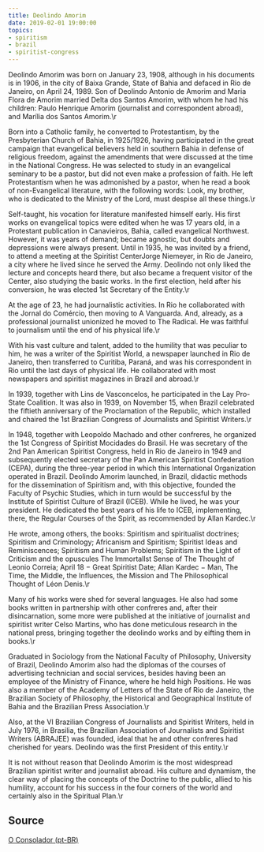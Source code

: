 ```yaml
---
title: Deolindo Amorim
date: 2019-02-01 19:00:00
topics: 
- spiritism
- brazil
- spiritist-congress
---
```


Deolindo Amorim was born on January 23, 1908, although in his documents is in
1906, in the city of Baixa Grande, State of Bahia and defaced in Rio de Janeiro,
on April 24, 1989. Son of Deolindo Antonio de Amorim and Maria Flora de Amorim
married Delta dos Santos Amorim, with whom he had his children: Paulo Henrique
Amorim (journalist and correspondent abroad), and Marília dos Santos Amorim.\r

Born into a Catholic family, he converted to Protestantism, by the Presbyterian
Church of Bahia, in 1925/1926, having participated in the great campaign that
evangelical believers held in southern Bahia in defense of religious freedom,
against the amendments that were discussed at the time in the National Congress.
He was selected to study in an evangelical seminary to be a pastor, but did not
even make a profession of faith. He left Protestantism when he was admonished by
a pastor, when he read a book of non-Evangelical literature, with the following
words: Look, my brother, who is dedicated to the Ministry of the Lord, must
despise all these things.\r

Self-taught, his vocation for literature manifested himself early. His first
works on evangelical topics were edited when he was 17 years old, in a
Protestant publication in Canavieiros, Bahia, called evangelical Northwest.
However, it was years of demand; became agnostic, but doubts and depressions
were always present. Until in 1935, he was invited by a friend, to attend a
meeting at the Spiritist CenterJorge Niemeyer, in Rio de Janeiro, a city where
he lived since he served the Army. Deolindo not only liked the lecture and
concepts heard there, but also became a frequent visitor of the Center, also
studying the basic works. In the first election, held after his conversion, he
was elected 1st Secretary of the Entity.\r

At the age of 23, he had journalistic activities. In Rio he collaborated with
the Jornal do Comércio, then moving to A Vanguarda. And, already, as a
professional journalist unionized he moved to The Radical. He was faithful to
journalism until the end of his physical life.\r

With his vast culture and talent, added to the humility that was peculiar to
him, he was a writer of the Spiritist World, a newspaper launched in Rio de
Janeiro, then transferred to Curitiba, Paraná, and was his correspondent in Rio
until the last days of physical life. He collaborated with most newspapers and
spiritist magazines in Brazil and abroad.\r

In 1939, together with Lins de Vasconcelos, he participated in the Lay Pro-State
Coalition. It was also in 1939, on November 15, when Brazil celebrated the
fiftieth anniversary of the Proclamation of the Republic, which installed and
chaired the 1st Brazilian Congress of Journalists and Spiritist Writers.\r

In 1948, together with Leopoldo Machado and other confreres, he organized the
1st Congress of Spiritist Mocidades do Brasil. He was secretary of the 2nd Pan
American Spiritist Congress, held in Rio de Janeiro in 1949 and subsequently
elected secretary of the Pan American Spiritist Confederation (CEPA), during the
three-year period in which this International Organization operated in Brazil.
Deolindo Amorim launched, in Brazil, didactic methods for the dissemination of
Spiritism and, with this objective, founded the Faculty of Psychic Studies,
which in turn would be successful by the Institute of Spiritist Culture of
Brazil (ICEB). While he lived, he was your president. He dedicated the best
years of his life to ICEB, implementing, there, the Regular Courses of the
Spirit, as recommended by Allan Kardec.\r

He wrote, among others, the books: Spiritism and spiritualist doctrines;
Spiritism and Criminology; Africanism and Spiritism; Spiritist Ideas and
Reminiscences; Spiritism and Human Problems; Spiritism in the Light of Criticism
and the opuscules The ImmortalIst Sense of The Thought of Leonio Correia; April
18 − Great Spiritist Date; Allan Kardec − Man, The Time, the Middle, the
Influences, the Mission and The Philosophical Thought of Léon Denis.\r

Many of his works were shed for several languages. He also had some books
written in partnership with other confreres and, after their disincarnation,
some more were published at the initiative of journalist and spiritist writer
Celso Martins, who has done meticulous research in the national press, bringing
together the deolindo works and by eifting them in books.\r


Graduated in Sociology from the National Faculty of Philosophy, University of
Brazil, Deolindo Amorim also had the diplomas of the courses of advertising
technician and social services, besides having been an employee of the Ministry
of Finance, where he held high Positions. He was also a member of the Academy of
Letters of the State of Rio de Janeiro, the Brazilian Society of Philosophy, the
Historical and Geographical Institute of Bahia and the Brazilian Press
Association.\r

Also, at the VI Brazilian Congress of Journalists and Spiritist Writers, held in
July 1976, in Brasilia, the Brazilian Association of Journalists and Spiritist
Writers (ABRAJEE) was founded, ideal that he and other confreres had cherished
for years. Deolindo was the first President of this entity.\r

It is not without reason that Deolindo Amorim is the most widespread Brazilian
spiritist writer and journalist abroad. His culture and dynamism, the clear way
of placing the concepts of the Doctrine to the public, allied to his humility,
account for his success in the four corners of the world and certainly also in
the Spiritual Plan.\r
 
## Source
[O Consolador (pt-BR)](http://www.oconsolador.com.br/linkfixo/biografias/deolindo.html)



